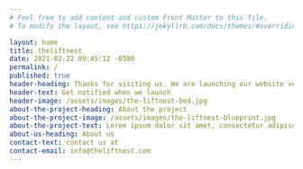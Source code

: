 ```yaml
---
# Feel free to add content and custom Front Matter to this file.
# To modify the layout, see https://jekyllrb.com/docs/themes/#overriding-theme-defaults

layout: home
title: theliftnest
date: 2021-02-22 09:45:12 -0500
permalink: /
published: true
header-heading: Thanks for visiting us. We are launching our website very soon
header-text: Get notified when we launch
header-image: /assets/images/the-liftnest-bed.jpg
about-the-project-heading: About the project
about-the-project-image: /assets/images/the-liftnest-blueprint.jpg
about-the-project-text: Lorem ipsum dolor sit amet, consectetur adipiscing elit, sed do eiusmod tempor incididunt ut labore et dolore magna aliqua. Mauris pellentesque pulvinar pellentesque habitant morbi tristique senectus. Tristique risus nec feugiat in fermentum posuere. Commodo elit at imperdiet dui accumsan. Gravida cum sociis natoque penatibus et magnis dis. Pulvinar neque laoreet suspendisse interdum consectetur libero. Mauris augue neque gravida in. Cras semper auctor neque vitae tempus quam pellentesque nec.
about-us-heading: About us
contact-text: contact us at
contact-email: info@theliftnest.com
---
```

